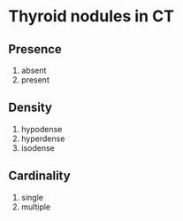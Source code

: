 # Thyroid nodules in CT

## Presence
1. absent
2. present 

## Density
1. hypodense
2. hyperdense
3. isodense 

## Cardinality
1. single
2. multiple
